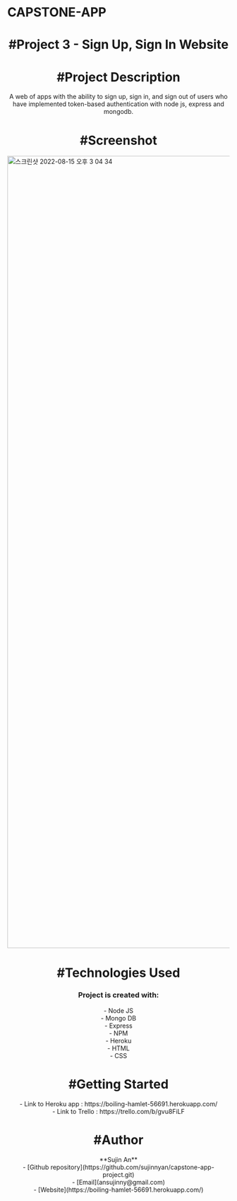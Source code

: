 # CAPSTONE-APP

<h1 align="center">#Project 3 - Sign Up, Sign In Website</h1>


<h1 align="center">#Project Description</h1>
<p align="center">A web of apps with the ability to sign up, sign in, and sign out of users who have implemented token-based authentication with node js, express and mongodb.</p>

<h1 align="center">#Screenshot</h1>
<img width="1792" alt="스크린샷 2022-08-15 오후 3 04 34" src="https://user-images.githubusercontent.com/97710314/184700018-2e72bc4c-611a-441f-a1a2-16354c3f5f39.png">


<h1 align="center">#Technologies Used</h1>
<h3 align="center">Project is created with:</h3>
<p align="center">
- Node JS<br>
- Mongo DB<br>
- Express<br>
- NPM<br>
- Heroku<br>
- HTML<br>
- CSS<br>
</p>

<h1 align="center">#Getting Started</h1>
<p align="center"> 
  - Link to Heroku app : https://boiling-hamlet-56691.herokuapp.com/ <br>
  - Link to Trello : https://trello.com/b/gvu8FiLF
</p>



<h1 align="center">#Author</h1>
<p align="center">
**Sujin An**<br>
- [Github repository](https://github.com/sujinnyan/capstone-app-project.git)<br>
- [Email](ansujinny@gmail.com)<br>
- [Website](https://boiling-hamlet-56691.herokuapp.com/)
</p>
